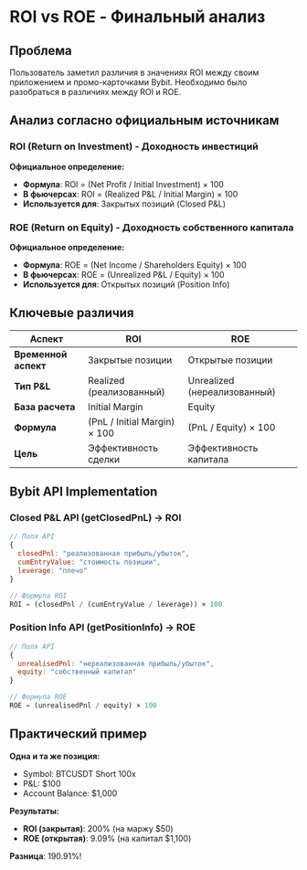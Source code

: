 # ROI vs ROE - Финальный анализ

## Проблема

Пользователь заметил различия в значениях ROI между своим приложением и промо-карточками Bybit. Необходимо было разобраться в различиях между ROI и ROE.

## Анализ согласно официальным источникам

### ROI (Return on Investment) - Доходность инвестиций

**Официальное определение:**

- **Формула**: ROI = (Net Profit / Initial Investment) × 100
- **В фьючерсах**: ROI = (Realized P&L / Initial Margin) × 100
- **Используется для**: Закрытых позиций (Closed P&L)

### ROE (Return on Equity) - Доходность собственного капитала

**Официальное определение:**

- **Формула**: ROE = (Net Income / Shareholders Equity) × 100
- **В фьючерсах**: ROE = (Unrealized P&L / Equity) × 100
- **Используется для**: Открытых позиций (Position Info)

## Ключевые различия

| Аспект               | ROI                          | ROE                          |
| -------------------- | ---------------------------- | ---------------------------- |
| **Временной аспект** | Закрытые позиции             | Открытые позиции             |
| **Тип P&L**          | Realized (реализованный)     | Unrealized (нереализованный) |
| **База расчета**     | Initial Margin               | Equity                       |
| **Формула**          | (PnL / Initial Margin) × 100 | (PnL / Equity) × 100         |
| **Цель**             | Эффективность сделки         | Эффективность капитала       |

## Bybit API Implementation

### Closed P&L API (getClosedPnL) → ROI

```javascript
// Поля API
{
  closedPnl: "реализованная прибыль/убыток",
  cumEntryValue: "стоимость позиции",
  leverage: "плечо"
}

// Формула ROI
ROI = (closedPnl / (cumEntryValue / leverage)) × 100
```

### Position Info API (getPositionInfo) → ROE

```javascript
// Поля API
{
  unrealisedPnl: "нереализованная прибыль/убыток",
  equity: "собственный капитал"
}

// Формула ROE
ROE = (unrealisedPnl / equity) × 100
```

## Практический пример

**Одна и та же позиция:**

- Symbol: BTCUSDT Short 100x
- P&L: $100
- Account Balance: $1,000

**Результаты:**

- **ROI (закрытая)**: 200% (на маржу $50)
- **ROE (открытая)**: 9.09% (на капитал $1,100)

**Разница**: 190.91%!
